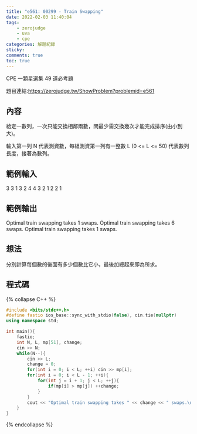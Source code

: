 ```yaml
---
title: "e561: 00299 - Train Swapping"
date: 2022-02-03 11:40:04
tags:
    - zerojudge
    - uva
    - cpe
categories: 解題紀錄
sticky: 
comments: true
toc: true
---
```

CPE 一顆星選集 49 道必考題
<!--more-->
題目連結:https://zerojudge.tw/ShowProblem?problemid=e561
## 內容
給定一數列，一次只能交換相鄰兩數，問最少需交換幾次才能完成排序(由小到大)。

輸入第一列 N 代表測資數，每組測資第一列有一整數 L (0 <= L <= 50) 代表數列長度，接著為數列。
## 範例輸入
3
3
1 3 2
4
4 3 2 1
2
2 1
## 範例輸出
Optimal train swapping takes 1 swaps.
Optimal train swapping takes 6 swaps.
Optimal train swapping takes 1 swaps.
## 想法
分別計算每個數的後面有多少個數比它小，最後加總起來即為所求。
## 程式碼
{% collapse C++ %}
```cpp
#include <bits/stdc++.h>
#define fastio ios_base::sync_with_stdio(false), cin.tie(nullptr)
using namespace std;

int main(){
    fastio;
    int N, L, mp[51], change;
    cin >> N;
    while(N--){
        cin >> L;
        change = 0;
        for(int i = 0; i < L; ++i) cin >> mp[i];
        for(int i = 0; i < L - 1; ++i){
            for(int j = i + 1; j < L; ++j){
                if(mp[i] > mp[j]) ++change;
            }
        }
        cout << "Optimal train swapping takes " << change << " swaps.\n";
    }
}
```
{% endcollapse %}